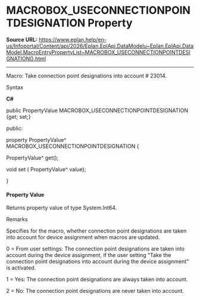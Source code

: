 # MACROBOX_USECONNECTIONPOINTDESIGNATION Property

**Source URL:** https://www.eplan.help/en-us/Infoportal/Content/api/2026/Eplan.EplApi.DataModelu~Eplan.EplApi.DataModel.MacroEntryPropertyList~MACROBOX_USECONNECTIONPOINTDESIGNATION().html

---

Macro: Take connection point designations into account # 23014.

Syntax

**C#**



public PropertyValue MACROBOX_USECONNECTIONPOINTDESIGNATION {get; set;}

public:

property PropertyValue^ MACROBOX_USECONNECTIONPOINTDESIGNATION {

   PropertyValue^ get();

   void set (    PropertyValue^ value);

}


#### Property Value

Returns property value of type System.Int64.

Remarks

Specifies for the macro, whether connection point designations are taken into account for device assignment when macros are updated.

0 = From user settings: The connection point designations are taken into account during the device assignment, if the user setting "Take the connection point designations into account during the device assignment" is activated.

1 = Yes: The connection point designations are always taken into account.

2 = No: The connection point designations are never taken into account.
